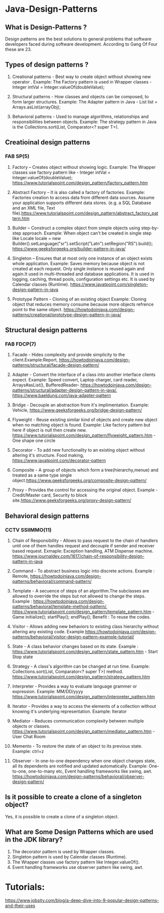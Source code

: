 # Java-Design-Patterns

## What is Design-Patterns ?
Design patterns are the best solutions to general problems that software developers faced during software development. According to Gang Of Four these are 23.

## Types of design patterns ?
1. Creational patterns - Best way to create object without showing new operator .
Example: The Factory pattern is used in Wrapper classes - Integer intVal = Integer.valueOf(doubleValue);

2. Structural patterns - How classes and objects can be composed, to form larger structures.
Example: The Adapter pattern in Java - List<String> list = Arrays.asList(arrayObj);

3. Behavioral patterns - Used to manage algorithms, relationships and responsibilities between objects.
Example: The strategy pattern in Java is the Collections.sort(List<T>, Comparator<? super T>).


## Creatioinal design patterns

### FAB SP(5)
1. Factory – Creates object without showing logic.
Example: The Wrapper classes use factory pattern like - Integer intVal = Integer.valueOf(doubleValue);
https://www.tutorialspoint.com/design_pattern/factory_pattern.htm

2. Abstract Factory – It is also called a factory of factories.
Example: Factories creation to access data from different data sources. Assume your application supports different data stores. (e.g. a SQL Database and an XML file, Text file).https://www.tutorialspoint.com/design_pattern/abstract_factory_pattern.htm

3. Builder – Construct a complex object from simple objects using step-by-step approach. 
Example: When object can't be created in single step like  Locale locale = new Builder().setLanguage("sr").setScript("Latn").setRegion("RS").build();
 https://www.geeksforgeeks.org/builder-pattern-in-java/

4. Singleton – Ensures that at most only one instance of an object exists whole application.
Example: Saves memory because object is not created at each request. Only single instance is reused again and again.It used in multi-threaded and database applications. It is used in logging, caching, thread pools, configuration settings etc. It is used by Calendar classes (Runtime). https://www.javatpoint.com/singleton-design-pattern-in-java

5. Prototype Pattern - Cloning of an existing object Example: Cloning object that reduces memory consume because more objects refrence point to the same object.
https://howtodoinjava.com/design-patterns/creational/prototype-design-pattern-in-java/

## Structural design patterns

### FAB FDCP(7)

1. Facade - Hides complexity and provide simplicity to the client.Example:Report,  https://howtodoinjava.com/design-patterns/structural/facade-design-pattern/

2. Adapter - Convert the interface of a class into another interface clients expect. Example: Speed convert, Laptop charger, card reader, Arrays#asList(), BufferedReader- https://howtodoinjava.com/design-patterns/structural/adapter-design-pattern-in-java/, https://www.baeldung.com/java-adapter-pattern

3. Bridge - Decouple an abstraction from it's implimentation. Example: Vehicle,  https://www.geeksforgeeks.org/bridge-design-pattern/

4. Flyweight - Reuse existing similar kind of objects and create new object when no matching object is found. Example: Like factory pattern but here if object is null then create new. https://www.tutorialspoint.com/design_pattern/flyweight_pattern.htm  - One shape one circle

5. Decorator - To add new functionality to an existing object without altering it's structure. Food making, https://www.javatpoint.com/decorator-pattern

6. Composite - A group of objects which form a tree(hierarchy,menue) and treated as a same type single object.https://www.geeksforgeeks.org/composite-design-pattern/

7. Proxy - Provides the control for accessing the original object. Example - Credit/Master card, Security to block site.https://www.geeksforgeeks.org/proxy-design-pattern/

## Behavioral design patterns

### CCTV SSIIMMO(11)

1. Chain of Responsibility - Allows to pass request to the chain of handlers until one of them handles request and decouple if sender and receiver based request. Exmaple: Exception handling, ATM Dispense machine. https://www.journaldev.com/1617/chain-of-responsibility-design-pattern-in-java

2. Command - To abstract business logic into discrete actions. Example : Remote,  https://howtodoinjava.com/design-patterns/behavioral/command-pattern/

3. Template - A secuence of steps of an algorithm.The subclasses are allowed to override the steps but not allowed to change the steps.
Example : https://howtodoinjava.com/design-patterns/behavioral/template-method-pattern/, https://www.tutorialspoint.com/design_pattern/template_pattern.htm  - Game initialize(); startPlay(); endPlay();
Benefit : To reuse the codes.

4. Visitor - Allows adding new behaviors to existing class hierarchy without altering any existing code. Example https://howtodoinjava.com/design-patterns/behavioral/visitor-design-pattern-example-tutorial/

5. State - A class behavior changes based on its state.
Example : https://www.tutorialspoint.com/design_pattern/state_pattern.htm   -  Start Stop state

6. Strategy - A class's algorithm can be changed at run time.
Example: Collections.sort(List<T>, Comparator<? super T>) method. https://www.tutorialspoint.com/design_pattern/strategy_pattern.htm

7. Interpreter - Provides a way to evaluate language grammer or expression.
Example: MM/DD/yyyy
https://www.tutorialspoint.com/design_pattern/interpreter_pattern.htm

8. Iterator - Provides a way to access the elements of a collection without knowing it's underlying representation.
Example: Iterator

9. Mediator - Reduces communication complexity between multiple objects or classes.
https://www.tutorialspoint.com/design_pattern/mediator_pattern.htm - User Chat Room

10. Memento - To restore the state of an object to its previous state.
Example: ctrl+z

11. Observer - In one-to-one dependency when one object changes state, all its dependents are notified and updated automatically.
Example: One-to-one, one-to-many etc, Event handling frameworks like swing, awt. https://howtodoinjava.com/design-patterns/behavioral/observer-design-pattern/




## Is it possible to create a clone of a singleton object?
Yes, it is possible to create a clone of a singleton object.



## What are Some Design Patterns which are used in the JDK library?
1. The decorator pattern is used by Wrapper classes.
2. Singleton pattern is used by Calendar classes (Runtime).
3. The Wrapper classes use factory pattern like Integer.valueOf().
4. Event handling frameworks use observer pattern like swing, awt.


# Tutorials:
https://www.jobsity.com/blog/a-deep-dive-into-9-popular-design-patterns-and-their-uses


